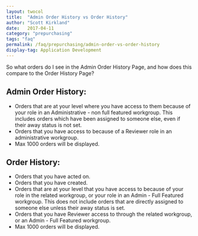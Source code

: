 ```yaml
---
layout: twocol
title:  "Admin Order History vs Order History"
author: "Scott Kirkland"
date:   2017-04-11
category: "prepurchasing"
tags: "faq"
permalink: /faq/prepurchasing/admin-order-vs-order-history
display-tag: Application Development
---
```


So what orders do I see in the Admin Order History Page, and how does this compare to the Order History Page?

## Admin Order History:

- Orders that are at your level where you have access to them because of your role in an Administrative - non full featured workgroup. This includes orders which have been assigned to someone else, even if their away status is not set.
- Orders that you have access to because of a Reviewer role in an administrative workgroup.
- Max 1000 orders will be displayed.

## Order History:
- Orders that you have acted on.
- Orders that you have created.
- Orders that are at your level that you have access to because of your role in the related workgroup, or your role in an Admin - Full Featured workgroup. This does not include orders that are directly assigned to someone else unless their away status is set.
- Orders that you have Reviewer access to through the related workgroup, or an Admin - Full Featured workgroup.
- Max 1000 orders will be displayed.
